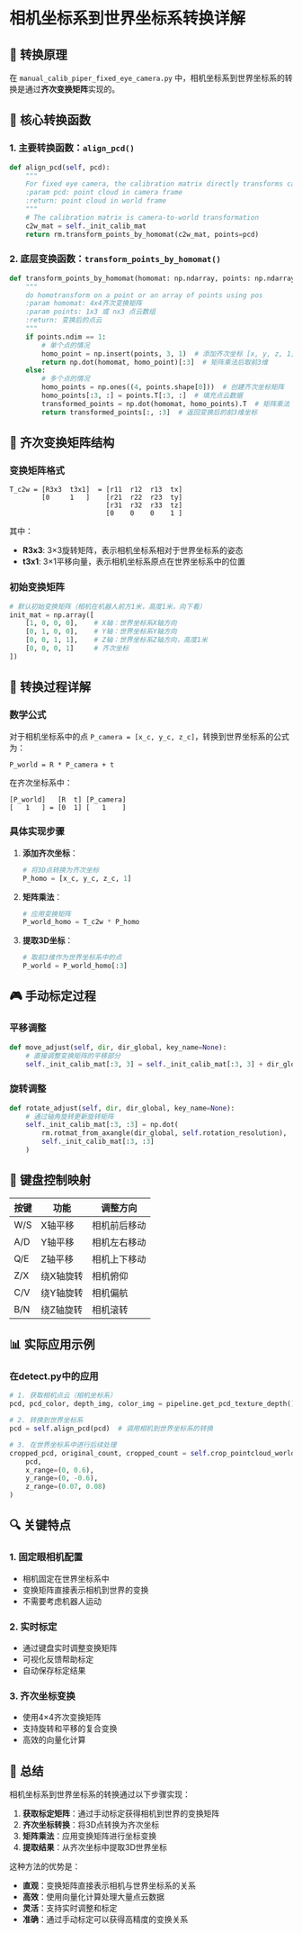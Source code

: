 # 相机坐标系到世界坐标系转换详解

## 🎯 转换原理

在 `manual_calib_piper_fixed_eye_camera.py` 中，相机坐标系到世界坐标系的转换是通过**齐次变换矩阵**实现的。

## 🔧 核心转换函数

### 1. 主要转换函数：`align_pcd()`

```python
def align_pcd(self, pcd):
    """
    For fixed eye camera, the calibration matrix directly transforms camera points to world frame
    :param pcd: point cloud in camera frame
    :return: point cloud in world frame
    """
    # The calibration matrix is camera-to-world transformation
    c2w_mat = self._init_calib_mat
    return rm.transform_points_by_homomat(c2w_mat, points=pcd)
```

### 2. 底层变换函数：`transform_points_by_homomat()`

```python
def transform_points_by_homomat(homomat: np.ndarray, points: np.ndarray):
    """
    do homotransform on a point or an array of points using pos
    :param homomat: 4x4齐次变换矩阵
    :param points: 1x3 或 nx3 点云数组
    :return: 变换后的点云
    """
    if points.ndim == 1:
        # 单个点的情况
        homo_point = np.insert(points, 3, 1)  # 添加齐次坐标 [x, y, z, 1]
        return np.dot(homomat, homo_point)[:3]  # 矩阵乘法后取前3维
    else:
        # 多个点的情况
        homo_points = np.ones((4, points.shape[0]))  # 创建齐次坐标矩阵
        homo_points[:3, :] = points.T[:3, :]  # 填充点云数据
        transformed_points = np.dot(homomat, homo_points).T  # 矩阵乘法
        return transformed_points[:, :3]  # 返回变换后的前3维坐标
```

## 📐 齐次变换矩阵结构

### 变换矩阵格式
```
T_c2w = [R3x3  t3x1]  = [r11  r12  r13  tx]
        [0     1   ]    [r21  r22  r23  ty]
                        [r31  r32  r33  tz]
                        [0    0    0    1 ]
```

其中：
- **R3x3**: 3×3旋转矩阵，表示相机坐标系相对于世界坐标系的姿态
- **t3x1**: 3×1平移向量，表示相机坐标系原点在世界坐标系中的位置

### 初始变换矩阵
```python
# 默认初始变换矩阵（相机在机器人前方1米，高度1米，向下看）
init_mat = np.array([
    [1, 0, 0, 0],    # X轴：世界坐标系X轴方向
    [0, 1, 0, 0],    # Y轴：世界坐标系Y轴方向  
    [0, 0, 1, 1],    # Z轴：世界坐标系Z轴方向，高度1米
    [0, 0, 0, 1]     # 齐次坐标
])
```

## 🔄 转换过程详解

### 数学公式
对于相机坐标系中的点 `P_camera = [x_c, y_c, z_c]`，转换到世界坐标系的公式为：

```
P_world = R * P_camera + t
```

在齐次坐标系中：
```
[P_world]   [R  t] [P_camera]
[   1   ] = [0  1] [   1    ]
```

### 具体实现步骤

1. **添加齐次坐标**：
   ```python
   # 将3D点转换为齐次坐标
   P_homo = [x_c, y_c, z_c, 1]
   ```

2. **矩阵乘法**：
   ```python
   # 应用变换矩阵
   P_world_homo = T_c2w * P_homo
   ```

3. **提取3D坐标**：
   ```python
   # 取前3维作为世界坐标系中的点
   P_world = P_world_homo[:3]
   ```

## 🎮 手动标定过程

### 平移调整
```python
def move_adjust(self, dir, dir_global, key_name=None):
    # 直接调整变换矩阵的平移部分
    self._init_calib_mat[:3, 3] = self._init_calib_mat[:3, 3] + dir_global * self.move_resolution
```

### 旋转调整
```python
def rotate_adjust(self, dir, dir_global, key_name=None):
    # 通过轴角旋转更新旋转矩阵
    self._init_calib_mat[:3, :3] = np.dot(
        rm.rotmat_from_axangle(dir_global, self.rotation_resolution),
        self._init_calib_mat[:3, :3]
    )
```

## 🎯 键盘控制映射

| 按键 | 功能 | 调整方向 |
|------|------|----------|
| W/S | X轴平移 | 相机前后移动 |
| A/D | Y轴平移 | 相机左右移动 |
| Q/E | Z轴平移 | 相机上下移动 |
| Z/X | 绕X轴旋转 | 相机俯仰 |
| C/V | 绕Y轴旋转 | 相机偏航 |
| B/N | 绕Z轴旋转 | 相机滚转 |

## 📊 实际应用示例

### 在detect.py中的应用
```python
# 1. 获取相机点云（相机坐标系）
pcd, pcd_color, depth_img, color_img = pipeline.get_pcd_texture_depth()

# 2. 转换到世界坐标系
pcd = self.align_pcd(pcd)  # 调用相机到世界坐标系的转换

# 3. 在世界坐标系中进行后续处理
cropped_pcd, original_count, cropped_count = self.crop_pointcloud_world(
    pcd, 
    x_range=(0, 0.6), 
    y_range=(0, -0.6), 
    z_range=(0.07, 0.08)
)
```

## 🔍 关键特点

### 1. 固定眼相机配置
- 相机固定在世界坐标系中
- 变换矩阵直接表示相机到世界的变换
- 不需要考虑机器人运动

### 2. 实时标定
- 通过键盘实时调整变换矩阵
- 可视化反馈帮助标定
- 自动保存标定结果

### 3. 齐次坐标变换
- 使用4×4齐次变换矩阵
- 支持旋转和平移的复合变换
- 高效的向量化计算

## 🎉 总结

相机坐标系到世界坐标系的转换通过以下步骤实现：

1. **获取标定矩阵**：通过手动标定获得相机到世界的变换矩阵
2. **齐次坐标转换**：将3D点转换为齐次坐标
3. **矩阵乘法**：应用变换矩阵进行坐标变换
4. **提取结果**：从齐次坐标中提取3D世界坐标

这种方法的优势是：
- **直观**：变换矩阵直接表示相机与世界坐标系的关系
- **高效**：使用向量化计算处理大量点云数据
- **灵活**：支持实时调整和标定
- **准确**：通过手动标定可以获得高精度的变换关系




